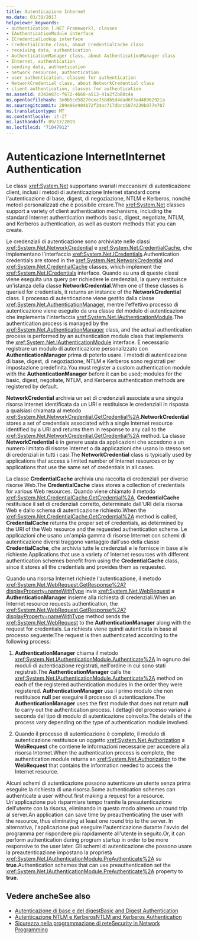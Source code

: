 ```yaml
---
title: Autenticazione Internet
ms.date: 03/30/2017
helpviewer_keywords:
- authentication [.NET Framework], classes
- IAuthenticationModule interface
- ICredentialLookup interface
- CredentialCache class, about CredentialCache class
- receiving data, authentication
- AuthenticationManager class, about AuthenticationManager class
- Internet, authentication
- sending data, authentication
- network resources, authentication
- user authentication, classes for authentication
- NetworkCredential class, about NetworkCredential class
- client authentication, classes for authentication
ms.assetid: d342e87c-f672-4660-a513-41a2f2b80c4a
ms.openlocfilehash: 3e0b5cd58270cec758db5d4dad6f3ad48962921a
ms.sourcegitcommit: 289e06e904b72f34ac717dbcc5074239b977e707
ms.translationtype: MT
ms.contentlocale: it-IT
ms.lasthandoff: 09/17/2019
ms.locfileid: "71047912"
---
```

# <a name="internet-authentication"></a><span data-ttu-id="a932f-102">Autenticazione Internet</span><span class="sxs-lookup"><span data-stu-id="a932f-102">Internet Authentication</span></span>
<span data-ttu-id="a932f-103">Le classi <xref:System.Net> supportano svariati meccanismi di autenticazione client, inclusi i metodi di autenticazione Internet standard come l'autenticazione di base, digest, di negoziazione, NTLM e Kerberos, nonché metodi personalizzati che è possibile creare.</span><span class="sxs-lookup"><span data-stu-id="a932f-103">The <xref:System.Net> classes support a variety of client authentication mechanisms, including the standard Internet authentication methods basic, digest, negotiate, NTLM, and Kerberos authentication, as well as custom methods that you can create.</span></span>  
  
 <span data-ttu-id="a932f-104">Le credenziali di autenticazione sono archiviate nelle classi <xref:System.Net.NetworkCredential> e <xref:System.Net.CredentialCache>, che implementano l'interfaccia <xref:System.Net.ICredentials>.</span><span class="sxs-lookup"><span data-stu-id="a932f-104">Authentication credentials are stored in the <xref:System.Net.NetworkCredential> and <xref:System.Net.CredentialCache> classes, which implement the <xref:System.Net.ICredentials> interface.</span></span> <span data-ttu-id="a932f-105">Quando su una di queste classi viene eseguita una query per richiedere le credenziali, la query restituisce un'istanza della classe **NetworkCredential**.</span><span class="sxs-lookup"><span data-stu-id="a932f-105">When one of these classes is queried for credentials, it returns an instance of the **NetworkCredential** class.</span></span> <span data-ttu-id="a932f-106">Il processo di autenticazione viene gestito dalla classe <xref:System.Net.AuthenticationManager>, mentre l'effettivo processo di autenticazione viene eseguito da una classe del modulo di autenticazione che implementa l'interfaccia <xref:System.Net.IAuthenticationModule>.</span><span class="sxs-lookup"><span data-stu-id="a932f-106">The authentication process is managed by the <xref:System.Net.AuthenticationManager> class, and the actual authentication process is performed by an authentication module class that implements the <xref:System.Net.IAuthenticationModule> interface.</span></span> <span data-ttu-id="a932f-107">È necessario registrare un modulo di autenticazione personalizzato con **AuthenticationManager** prima di poterlo usare. I metodi di autenticazione di base, digest, di negoziazione, NTLM e Kerberos sono registrati per impostazione predefinita.</span><span class="sxs-lookup"><span data-stu-id="a932f-107">You must register a custom authentication module with the **AuthenticationManager** before it can be used; modules for the basic, digest, negotiate, NTLM, and Kerberos authentication methods are registered by default.</span></span>  
  
 <span data-ttu-id="a932f-108">**NetworkCredential** archivia un set di credenziali associate a una singola risorsa Internet identificata da un URI e restituisce le credenziali in risposta a qualsiasi chiamata al metodo <xref:System.Net.NetworkCredential.GetCredential%2A>.</span><span class="sxs-lookup"><span data-stu-id="a932f-108">**NetworkCredential** stores a set of credentials associated with a single Internet resource identified by a URI and returns them in response to any call to the <xref:System.Net.NetworkCredential.GetCredential%2A> method.</span></span> <span data-ttu-id="a932f-109">La classe **NetworkCredential** è in genere usata da applicazioni che accedono a un numero limitato di risorse Internet o da applicazioni che usano lo stesso set di credenziali in tutti i casi.</span><span class="sxs-lookup"><span data-stu-id="a932f-109">The **NetworkCredential** class is typically used by applications that access a limited number of Internet resources or by applications that use the same set of credentials in all cases.</span></span>  
  
 <span data-ttu-id="a932f-110">La classe **CredentialCache** archivia una raccolta di credenziali per diverse risorse Web.</span><span class="sxs-lookup"><span data-stu-id="a932f-110">The **CredentialCache** class stores a collection of credentials for various Web resources.</span></span> <span data-ttu-id="a932f-111">Quando viene chiamato il metodo <xref:System.Net.CredentialCache.GetCredential%2A>, **CredentialCache** restituisce il set di credenziali corretto, determinato dall'URI della risorsa Web e dallo schema di autenticazione richiesto.</span><span class="sxs-lookup"><span data-stu-id="a932f-111">When the <xref:System.Net.CredentialCache.GetCredential%2A> method is called, **CredentialCache** returns the proper set of credentials, as determined by the URI of the Web resource and the requested authentication scheme.</span></span> <span data-ttu-id="a932f-112">Le applicazioni che usano un'ampia gamma di risorse Internet con schemi di autenticazione diversi traggono vantaggio dall'uso della classe **CredentialCache**, che archivia tutte le credenziali e le fornisce in base alle richieste.</span><span class="sxs-lookup"><span data-stu-id="a932f-112">Applications that use a variety of Internet resources with different authentication schemes benefit from using the **CredentialCache** class, since it stores all the credentials and provides them as requested.</span></span>  
  
 <span data-ttu-id="a932f-113">Quando una risorsa Internet richiede l'autenticazione, il metodo <xref:System.Net.WebRequest.GetResponse%2A?displayProperty=nameWithType> invia <xref:System.Net.WebRequest> a **AuthenticationManager** insieme alla richiesta di credenziali.</span><span class="sxs-lookup"><span data-stu-id="a932f-113">When an Internet resource requests authentication, the <xref:System.Net.WebRequest.GetResponse%2A?displayProperty=nameWithType> method sends the <xref:System.Net.WebRequest> to the **AuthenticationManager** along with the request for credentials.</span></span> <span data-ttu-id="a932f-114">La richiesta viene quindi autenticata in base al processo seguente:</span><span class="sxs-lookup"><span data-stu-id="a932f-114">The request is then authenticated according to the following process:</span></span>  
  
1. <span data-ttu-id="a932f-115">**AuthenticationManager** chiama il metodo <xref:System.Net.IAuthenticationModule.Authenticate%2A> in ognuno dei moduli di autenticazione registrati, nell'ordine in cui sono stati registrati.</span><span class="sxs-lookup"><span data-stu-id="a932f-115">The **AuthenticationManager** calls the <xref:System.Net.IAuthenticationModule.Authenticate%2A> method on each of the registered authentication modules in the order they were registered.</span></span> <span data-ttu-id="a932f-116">**AuthenticationManager** usa il primo modulo che non restituisce **null** per eseguire il processo di autenticazione.</span><span class="sxs-lookup"><span data-stu-id="a932f-116">The **AuthenticationManager** uses the first module that does not return **null** to carry out the authentication process.</span></span> <span data-ttu-id="a932f-117">I dettagli del processo variano a seconda del tipo di modulo di autenticazione coinvolto.</span><span class="sxs-lookup"><span data-stu-id="a932f-117">The details of the process vary depending on the type of authentication module involved.</span></span>  
  
2. <span data-ttu-id="a932f-118">Quando il processo di autenticazione è completo, il modulo di autenticazione restituisce un oggetto <xref:System.Net.Authorization> a **WebRequest** che contiene le informazioni necessarie per accedere alla risorsa Internet.</span><span class="sxs-lookup"><span data-stu-id="a932f-118">When the authentication process is complete, the authentication module returns an <xref:System.Net.Authorization> to the **WebRequest** that contains the information needed to access the Internet resource.</span></span>  
  
 <span data-ttu-id="a932f-119">Alcuni schemi di autenticazione possono autenticare un utente senza prima eseguire la richiesta di una risorsa.</span><span class="sxs-lookup"><span data-stu-id="a932f-119">Some authentication schemes can authenticate a user without first making a request for a resource.</span></span> <span data-ttu-id="a932f-120">Un'applicazione può risparmiare tempo tramite la preautenticazione dell'utente con la risorsa, eliminando in questo modo almeno un round trip al server.</span><span class="sxs-lookup"><span data-stu-id="a932f-120">An application can save time by preauthenticating the user with the resource, thus eliminating at least one round trip to the server.</span></span> <span data-ttu-id="a932f-121">In alternativa, l'applicazione può eseguire l'autenticazione durante l'avvio del programma per rispondere più rapidamente all'utente in seguito.</span><span class="sxs-lookup"><span data-stu-id="a932f-121">Or, it can perform authentication during program startup in order to be more responsive to the user later.</span></span> <span data-ttu-id="a932f-122">Gli schemi di autenticazione che possono usare la preautenticazione impostano la proprietà <xref:System.Net.IAuthenticationModule.PreAuthenticate%2A> su **true**.</span><span class="sxs-lookup"><span data-stu-id="a932f-122">Authentication schemes that can use preauthentication set the <xref:System.Net.IAuthenticationModule.PreAuthenticate%2A> property to **true**.</span></span>  
  
## <a name="see-also"></a><span data-ttu-id="a932f-123">Vedere anche</span><span class="sxs-lookup"><span data-stu-id="a932f-123">See also</span></span>

- [<span data-ttu-id="a932f-124">Autenticazione di base e del digest</span><span class="sxs-lookup"><span data-stu-id="a932f-124">Basic and Digest Authentication</span></span>](basic-and-digest-authentication.md)
- [<span data-ttu-id="a932f-125">Autenticazione NTLM e Kerberos</span><span class="sxs-lookup"><span data-stu-id="a932f-125">NTLM and Kerberos Authentication</span></span>](ntlm-and-kerberos-authentication.md)
- [<span data-ttu-id="a932f-126">Sicurezza nella programmazione di rete</span><span class="sxs-lookup"><span data-stu-id="a932f-126">Security in Network Programming</span></span>](security-in-network-programming.md)
